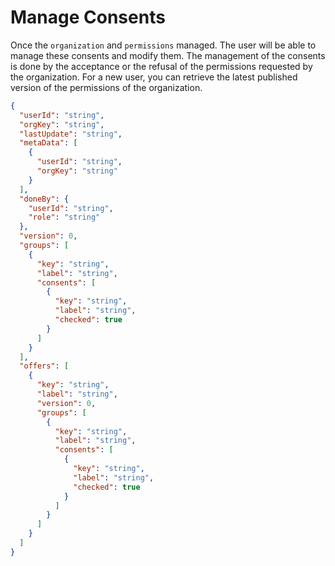 # Manage Consents

Once the `organization` and `permissions` managed. The user will be able to manage these consents and modify them. The management of the consents is done by the acceptance or the refusal of the permissions requested by the organization. For a new user, you can retrieve the latest published version of the permissions of the organization.

```json
{
  "userId": "string",
  "orgKey": "string",
  "lastUpdate": "string",
  "metaData": [
    {
      "userId": "string",
      "orgKey": "string"
    }
  ],
  "doneBy": {
    "userId": "string",
    "role": "string"
  },
  "version": 0,
  "groups": [
    {
      "key": "string",
      "label": "string",
      "consents": [
        {
          "key": "string",
          "label": "string",
          "checked": true
        }
      ]
    }
  ],
  "offers": [
    {
      "key": "string",
      "label": "string",
      "version": 0,
      "groups": [
        {
          "key": "string",
          "label": "string",
          "consents": [
            {
              "key": "string",
              "label": "string",
              "checked": true
            }
          ]
        }
      ]
    }
  ]
}
```